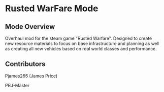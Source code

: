 # Rusted WarFare Mode
## Mode Overview

Overhaul mod for the steam game "Rusted Warfare". Designed to create new resource materials to focus on base infrastructure and planning as well as creating all new vehicles based on real world classes and performance.


## Contributors
Pjames266 (James Price)

PBJ-Master